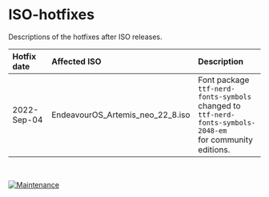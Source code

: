 # ISO-hotfixes

Descriptions of the hotfixes after ISO releases.

Hotfix date | Affected ISO | Description
:--- | :--- | :---
2022-Sep-04 | EndeavourOS_Artemis_neo_22_8.iso | Font package<br>`ttf-nerd-fonts-symbols`<br> changed to<br> `ttf-nerd-fonts-symbols-2048-em`<br> for community editions.


<br>

[![Maintenance](https://img.shields.io/maintenance/yes/2022.svg)]()
